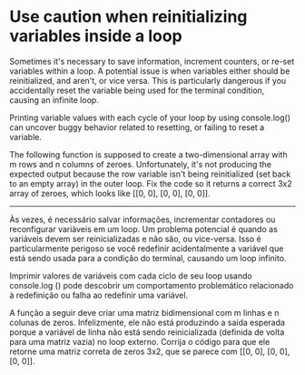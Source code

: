 # Use caution when reinitializing variables inside a loop

Sometimes it's necessary to save information, increment counters, or re-set variables within a loop. A potential issue is when variables either should be reinitialized, and aren't, or vice versa. This is particularly dangerous if you accidentally reset the variable being used for the terminal condition, causing an infinite loop.

Printing variable values with each cycle of your loop by using console.log() can uncover buggy behavior related to resetting, or failing to reset a variable.

The following function is supposed to create a two-dimensional array with m rows and n columns of zeroes. Unfortunately, it's not producing the expected output because the row variable isn't being reinitialized (set back to an empty array) in the outer loop. Fix the code so it returns a correct 3x2 array of zeroes, which looks like [[0, 0], [0, 0], [0, 0]].

---

Às vezes, é necessário salvar informações, incrementar contadores ou reconfigurar variáveis em um loop. Um problema potencial é quando as variáveis devem ser reinicializadas e não são, ou vice-versa. Isso é particularmente perigoso se você redefinir acidentalmente a variável que está sendo usada para a condição do terminal, causando um loop infinito.

Imprimir valores de variáveis com cada ciclo de seu loop usando console.log () pode descobrir um comportamento problemático relacionado à redefinição ou falha ao redefinir uma variável.

A função a seguir deve criar uma matriz bidimensional com m linhas e n colunas de zeros. Infelizmente, ele não está produzindo a saída esperada porque a variável de linha não está sendo reinicializada (definida de volta para uma matriz vazia) no loop externo. Corrija o código para que ele retorne uma matriz correta de zeros 3x2, que se parece com [[0, 0], [0, 0], [0, 0]].